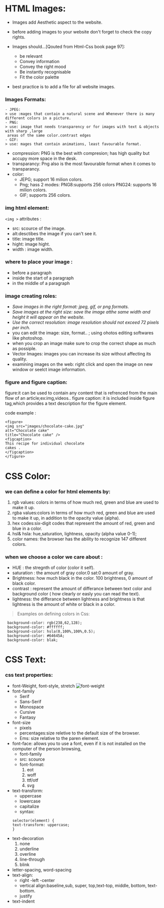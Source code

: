 # HTML Images:
* Images add Aesthetic aspect to the website.
* before adding images to your website don't      forget to check the copy rights.
* Images should...[Qouted from Html-Css book page 97]:    
    * be relevant
    * Convey information
    * Convey the right mood
    * Be instantly recognisable
    * Fit the color palette

* best practice is to add a file for all website images.

### Images Formats:
    - JPEG:
    > use :mages that contain a natural scene and Whenever there is many different colors in a picture.
    - PNG:
    > use: image that needs transparency or for images with text & objects with sharp ,large
     areas of the same color.contrast edges 
    - GIF:
    > use: mages that contain animations, least favourable format.
- compression: PNG is the best with compresion; has high quality but accupy more space in the desk. 
- transparancy: Png also is the most favourable format when it comes to transparancy.
- color: 
    - JEPG; support 16 milion colors.
    - Png; hass 2 modes: PNG8:supports 256 colors PNG24: supports 16 milion colors.
    - GIF; supports 256 colors.
### img html element:
```<img >```
attributes :
- src: scource of the image.
- alt:desctibes the image if you can't see it.
- title: image title.
- hight: image hight.
- width : image width.

### where to place your image :
- before a paragraph
- inside the start of a paragraph
- in the middle of a paragraph

### image creating roles:
- *Save images in the right format: jpeg, gif, or png formats.*
- *Save images at the right size: save the image atthe same width and height it will appear on the website.*
- *Use the correct resolution: image resolution should not exceed 72 pixels per inch.*
- you can edit the image: size, format.. ; using ohotos editing softwares like photoshop.
- when you crop an image make sure to crop the correct shape as much as possiple.
- Vector Images: images you can increase its size without affecting its quality.
- examining images on the web: right click and open the image on new window or seelct image information.

### figure and figure caption:
 figure:it can be used to contain any content that is refrenced from the main flow of an article;ex:img,videos..
 figure caption: it is included inside figure tag,which provides a text description for the figure element.

 code example :
 ``` 
 <figure>
<img src="images/chocolate-cake.jpg"
alt="Chocolate cake"
title="Chocolate cake" />
<figcaption>
This recipe for individual chocolate
cakes .
</figcaption>
</figure> 
```


# CSS Color:
### we can define a color for html elements by:
1. rgb values: colors in terms of how much red, green and blue are used to make it up.
2. rgba values:colors in terms of how much red, green and blue are used to make it up, in addition to the opacity value (alpha).
3. hex codes:six-digit codes that represent the amount of red, green and blue in a color.
4. hsl& hsla: hue,saturation, lightness, opacity (alpha value 0-1);
5. color names: the browser has the ability to recognize 147 different colors.
### when we choose a color we care about :
- HUE : the stregnth of color (color it self).
- saturation : the amount of gray color.0 sat:0 amount of gray.
- Brightness: how much black in the color. 100 brightness, 0 amount of black color.
- contrast : represent the amount of differance between text color and background color ( how clearly or easly you can read the text).
- lightness: the differance between lightness and brightness is that lightness is the amount of white  or black in a color.

> Examples on defining colors in Css:
```
 background-color: rgb(238,62,128);
 background-color: #ffffff;
 background-color: hsla(0,100%,100%,0.5);
 background-color: #64645A; 
 background-color: blak;
 ```

# CSS Text:
### css text properties:
- font-Weight, font-style, stretch
![font-weight](img/font-weights.png)
- font-family
    - Serif
    - Sans-Serif
    - Monospace
    - Cursive
    - Fantasy
- font-size
    - pixels
    - percentages:size reletive to the default size of the browser.
    - Ems: size relative to the paren element.
- font-face: allows you to use a font, even if it is not installed on the computer of the person browsing,
    - font-family
    - src: scource
    - font-format:
        1. eot
        2. woff
        3. ttf/otf
        4. svg
- text-transform:
    - uppercase
    - lowercase
    - capitalize
    - syntax: 
    ``` 
    selector(element) {
    text-transform: uppercase;
    }
    ```
- text-decoration
    1. none
    2. underline
    3. overline
    4. line-through
    5. blink
-  letter-spacing, word-spacing
- text-align: 
    - right
    -left
    -center
    - vertical align:baseline,sub, super, top,text-top, middle, bottom, text-bottom.
    - justify
- text-indent





